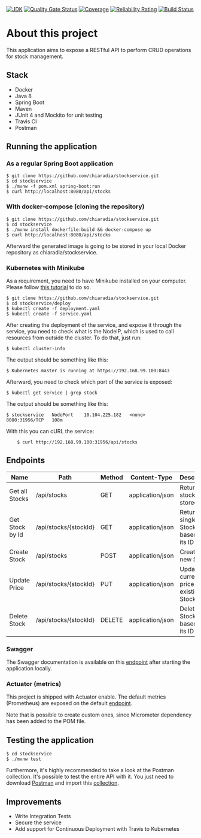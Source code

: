 [![JDK](https://img.shields.io/badge/OpenJDK-8-orange)](https://img.shields.io/badge/OpenJDK-8-orange)
[![Quality Gate Status](https://sonarcloud.io/api/project_badges/measure?project=com.payconiq%3Astockservice&metric=alert_status)](https://sonarcloud.io/dashboard?id=com.payconiq%3Astockservice)
[![Coverage](https://sonarcloud.io/api/project_badges/measure?project=com.payconiq%3Astockservice&metric=coverage)](https://sonarcloud.io/dashboard?id=com.payconiq%3Astockservice)
[![Reliability Rating](https://sonarcloud.io/api/project_badges/measure?project=com.payconiq%3Astockservice&metric=reliability_rating)](https://sonarcloud.io/dashboard?id=com.payconiq%3Astockservice)
[![Build Status](https://travis-ci.org/chiaradia/stockservice.svg?branch=master)](https://travis-ci.org/chiaradia/stockservice)

# About this project

This application aims to expose a RESTful API to perform CRUD operations for stock management.

## Stack
- Docker
- Java 8
- Spring Boot
- Maven
- JUnit 4 and Mockito for unit testing
- Travis CI
- Postman

## Running the application

### As a regular Spring Boot application 
    $ git clone https://github.com/chiaradia/stockservice.git
    $ cd stockservice
    $ ./mvnw -f pom.xml spring-boot:run
    $ curl http://localhost:8080/api/stocks

### With docker-compose (cloning the repository)  
    
    $ git clone https://github.com/chiaradia/stockservice.git
    $ cd stockservice
    $ ./mvnw install dockerfile:build && docker-compose up
    $ curl http://localhost:8080/api/stocks
    
Afterward the generated image is going to be stored in your local Docker repository as chiaradia/stockservice.

### Kubernetes with Minikube

As a requirement, you need to have Minikube installed on your computer. Please follow [this tutorial](https://kubernetes.io/docs/tasks/tools/install-minikube/) to do so.   
   
    $ git clone https://github.com/chiaradia/stockservice.git
    $ cd stockservice/deploy
    $ kubectl create -f deployment.yaml
    $ kubectl create -f service.yaml

After creating the deployment of the service, and expose it through the service, you need to check what is the NodeIP, which is used to call resources from outside the cluster. 
To do that, just run: 

    $ kubectl cluster-info

The output should be something like this:
    
    $ Kubernetes master is running at https://192.168.99.100:8443
    
Afterward, you need to check which port of the service is exposed:
    
    $ kubectl get service | grep stock

The output should be something like this:
    
    $ stockservice   NodePort    10.104.225.182   <none>        8080:31956/TCP   108m

With this you can cURL the service:
    
        $ curl http://192.168.99.100:31956/api/stocks          
    
## Endpoints
| Name 	| Path 	| Method 	| Content-Type 	| Description 	|
|------	|------	|--------	|--------------	|-------------	|
|   Get all Stocks   	|   /api/stocks   	|     GET   	| application/json              	| Return all stocks stored            	|
|   Get Stock by Id   	|   /api/stocks/{stockId}   	|      GET  	| application/json             	| Return a single Stock based on its ID            	|
|   Create Stock   	|   /api/stocks   	|      POST  	| application/json             	| Create a new Stock            	|
|   Update Price   	|   /api/stocks/{stockId}   	|      PUT  	| application/json             	|     Update the current price of an existing Stock        	|
|   Delete Stock   	|   /api/stocks/{stockId}   	|      DELETE  	| application/json             	|   Delete a Stock based on its ID          	|

### Swagger 

The Swagger documentation is available on this [endpoint](http://localhost:8080/swagger-ui.html#/stock-controller) after starting the application locally. 

### Actuator (metrics) 

This project is shipped with Actuator enable. The default metrics (Prometheus) are exposed on the default [endpoint](http://localhost:8080/actuator/prometheus).

Note that is possible to create custom ones, since Micrometer dependency has been added to the POM file.

## Testing the application
    $ cd stockservice
    $ ./mvnw test

Furthermore, it's highly recommended to take a look at the Postman collection. It's possible to test the entire API with it. You just need to download [Postman](https://www.getpostman.com/apps) and import this [collection](https://github.com/chiaradia/stockservice/blob/master/postman/stockservice.postman_collection.json).

## Improvements

 - Write Integration Tests
 - Secure the service
 - Add support for Continuous Deployment with Travis to Kubernetes